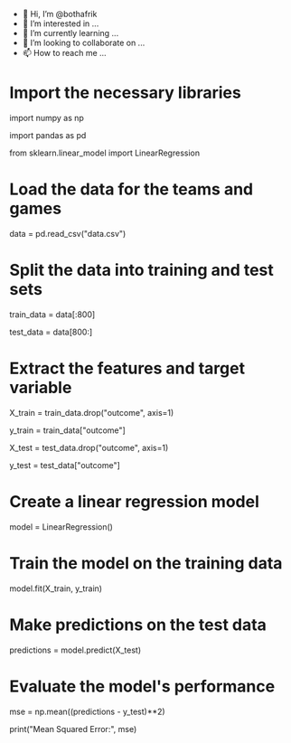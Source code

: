 - 👋 Hi, I’m @bothafrik
- 👀 I’m interested in ...
- 🌱 I’m currently learning ...
- 💞️ I’m looking to collaborate on ...
- 📫 How to reach me ...

<!---
bothafrik/bothafrik is a ✨ special ✨ repository because its `README.md` (this file) appears on your GitHub profile.
You can click the Preview link to take a look at your changes.
--->
# Import the necessary libraries

import numpy as np

import pandas as pd

from sklearn.linear_model import LinearRegression

 

# Load the data for the teams and games

data = pd.read_csv("data.csv")

 

# Split the data into training and test sets

train_data = data[:800]

test_data = data[800:]

 

# Extract the features and target variable

X_train = train_data.drop("outcome", axis=1)

y_train = train_data["outcome"]

X_test = test_data.drop("outcome", axis=1)

y_test = test_data["outcome"]

 

# Create a linear regression model

model = LinearRegression()

 

# Train the model on the training data

model.fit(X_train, y_train)

 

# Make predictions on the test data

predictions = model.predict(X_test)

 

# Evaluate the model's performance

mse = np.mean((predictions - y_test)**2)

print("Mean Squared Error:", mse)
